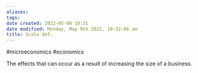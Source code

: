 ```yaml
---
aliases: 
tags: 
date created: 2022-05-09 10:31
date modified: Monday, May 9th 2022, 10:32:06 am
title: Scale def.
---
```


#microeconomics #economics

The effects that can occur as a result of increasing the size of a business.
